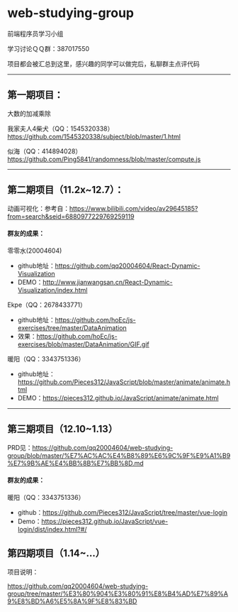 # web-studying-group
前端程序员学习小组

学习讨论ＱＱ群：387017550

项目都会被汇总到这里，感兴趣的同学可以做完后，私聊群主点评代码

---

## 第一期项目：

大数的加减乘除

我家夫人4柴犬（QQ：1545320338）
https://github.com/1545320338/subject/blob/master/1.html

似海（QQ：414894028）
https://github.com/Ping5841/randomness/blob/master/compute.js

---

## 第二期项目（11.2x~12.7）：

动画可视化：参考自：https://www.bilibili.com/video/av29645185?from=search&seid=6880977229769259119

#### 群友的成果：

零零水(20004604)

* github地址：https://github.com/qq20004604/React-Dynamic-Visualization
* DEMO：http://www.jianwangsan.cn/React-Dynamic-Visualization/index.html

Ekpe（QQ：2678433771）

* github地址：https://github.com/hoEc/js-exercises/tree/master/DataAnimation
* 效果：https://github.com/hoEc/js-exercises/blob/master/DataAnimation/GIF.gif

暖阳（QQ：3343751336）

* github地址：https://github.com/Pieces312/JavaScript/blob/master/animate/animate.html
* DEMO：https://pieces312.github.io/JavaScript/animate/animate.html

---

## 第三期项目（12.10~1.13）

PRD见：https://github.com/qq20004604/web-studying-group/blob/master/%E7%AC%AC%E4%B8%89%E6%9C%9F%E9%A1%B9%E7%9B%AE%E4%BB%8B%E7%BB%8D.md

#### 群友的成果：

暖阳（QQ：3343751336）

* github：https://github.com/Pieces312/JavaScript/tree/master/vue-login
* Demo：https://pieces312.github.io/JavaScript/vue-login/dist/index.html?#/


## 第四期项目（1.14~...）

项目说明：

https://github.com/qq20004604/web-studying-group/tree/master/%E3%80%904%E3%80%91%E8%B4%AD%E7%89%A9%E8%BD%A6%E5%8A%9F%E8%83%BD